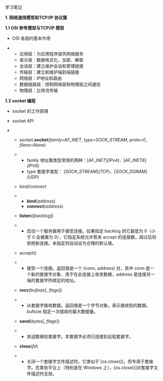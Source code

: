 学习笔记

**1. 网络通信模型和TCP/IP 协议簇**

**1.1 OSI 参考模型与TCP/IP 模型**

- OSI 各层的基本作用

- - 应用层：为应用程序提供网络服务
  - 表示层：数据格式化、加密、解密
  - 会话层：建立维护会话和管理链接
  - 传输层：建立和维护端到端链接
  - 网络层：IP地址和路由
  - 数据链路层：控制网络层和物理层之间通信
  - 物理层：比特流传输

**1.2 socket 编程**

- socket 的工作原理

- socket API 

- - socket.**socket**(*family=AF_INET*, *type=SOCK_STREAM*, *proto=0*, *fileno=None*)

  - - family 地址簇类型常用的两种：[*AF_INET*]*(IPv4)、*[*AF_INET6*]*(IPV6)*
    - type 套接字类型： [*SOCK_STREAM*]*(TCP)、*[*SOCK_DGRAM*]*(UDP)* 

  - bind/connect

  - - **bind**(*address*)
    - **connect**(*address*)

  - **listen**([*backlog*])

  - - 启动一个服务器用于接受连接。如果指定 backlog 则它最低为 0（小于 0 会被置为 0），它指定系统允许暂未 accept 的连接数，超过后将拒绝新连接。未指定则自动设为合理的默认值。

  - accept()

  - - 接受一个连接。返回值是一个 (conn, address) 对，其中 conn 是一个新的套接字对象，用于在此连接上收发数据，address 是连接另一端的套接字所绑定的地址。

  - **recv**(*bufsize*[, *flags*])

  - - 从套接字接收数据。返回值是一个字节对象，表示接收到的数据。bufsize 指定一次接收的最大数据量。

  - **send**(*bytes*[, *flags*])

  - - 发送数据给套接字。本套接字必须已连接到远程套接字。

  - **close**(*fd*)

  - - 关闭一个套接字文件描述符。它类似于 [os.close()]，但专用于套接字。在某些平台上（特别是在 Windows 上），[os.close()]对套接字文件描述符无效。